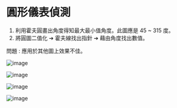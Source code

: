 # 圓形儀表偵測 

1. 利用霍夫圓畫出角度得知最大最小值角度。此圖應是 45 ~ 315 度。
2. 將圓圖二值化 ➔ 霍夫線找出指針 ➔ 藉由角度找出數值。

問題 : 應用於其他圖上效果不佳。 

![image](https://user-images.githubusercontent.com/68286984/119849017-dd809080-bf3e-11eb-9913-dfee4d799e8e.png)

![image](https://user-images.githubusercontent.com/68286984/119849049-e1acae00-bf3e-11eb-88e4-f73137229f92.png)

![image](https://user-images.githubusercontent.com/68286984/119849062-e40f0800-bf3e-11eb-9004-a36b0a9be788.png)

![image](https://user-images.githubusercontent.com/68286984/119849034-dfe2ea80-bf3e-11eb-8312-eb223475b233.png)




